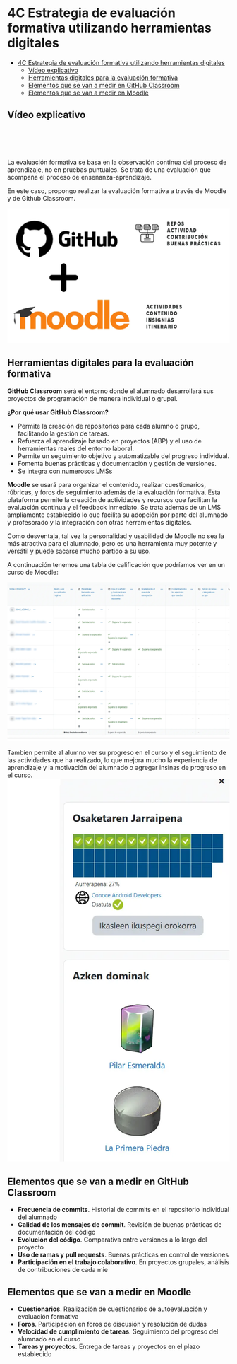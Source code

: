 # 4C Estrategia de evaluación formativa utilizando herramientas digitales

- [4C Estrategia de evaluación formativa utilizando herramientas digitales](#4c-estrategia-de-evaluación-formativa-utilizando-herramientas-digitales)
  - [Vídeo explicativo](#vídeo-explicativo)
  - [Herramientas digitales para la evaluación formativa](#herramientas-digitales-para-la-evaluación-formativa)
  - [Elementos que se van a medir en GitHub Classroom](#elementos-que-se-van-a-medir-en-github-classroom)
  - [Elementos que se van a medir en Moodle](#elementos-que-se-van-a-medir-en-moodle)

## Vídeo explicativo

<br></br>
<br></br>
La evaluación formativa se basa en la observación continua del proceso de aprendizaje, no en pruebas puntuales. Se trata de una evaluación que acompaña el proceso de enseñanza-aprendizaje. 

En este caso, propongo realizar la evaluación formativa a través de Moodle y de Github Classroom.

![Logo de github classroom y moodle](4Bgithub.webp)

## Herramientas digitales para la evaluación formativa

**GitHub Classroom** será el entorno donde el alumnado desarrollará sus proyectos de programación de manera individual o grupal.

**¿Por qué usar GitHub Classroom?**

- Permite la creación de repositorios para cada alumno o grupo, facilitando la gestión de tareas.
- Refuerza el aprendizaje basado en proyectos (ABP) y el uso de herramientas reales del entorno laboral.
- Permite un seguimiento objetivo y automatizable del progreso individual.
- Fomenta buenas prácticas y documentación y gestión de versiones.
- Se [integra con numerosos LMSs](https://docs.github.com/en/education/manage-coursework-with-github-classroom/teach-with-github-classroom/connect-a-learning-management-system-course-to-a-classroom)

**Moodle** se usará para organizar el contenido, realizar cuestionarios, rúbricas, y foros de seguimiento además de la evaluación formativa. Esta plataforma permite la creación de actividades y recursos que facilitan la evaluación continua y el feedback inmediato. Se trata además de un LMS ampliamente establecido lo que facilita su adopción por parte del alumnado y profesorado y la integración con otras herramientas digitales.

Como desventaja, tal vez la personalidad y usabilidad de Moodle no sea la más atractiva para el alumnado, pero es una herramienta muy potente y versátil y puede sacarse mucho partido a su uso.

A continuación tenemos una tabla de calificación que podríamos ver en un curso de Moodle:

![tabla calificaciones de moodle](4Bmoodlekali.webp)

Tambíen permite al alumno ver su progreso en el curso y el seguimiento de las actividades que ha realizado, lo que mejora mucho la experiencia de aprendizaje y la motivación del alumnado o agregar insinas de progreso en el curso.
![Seguimiento del alumnaod](4Bjarraipena.webp)

## Elementos que se van a medir en GitHub Classroom 

- **Frecuencia de commits**. Historial de commits en el repositorio individual del alumnado
- **Calidad de los mensajes de commit**.	Revisión de buenas prácticas de documentación del código
- **Evolución del código**.	Comparativa entre versiones a lo largo del proyecto
- **Uso de ramas y pull requests**.	Buenas prácticas en control de versiones
- **Participación en el trabajo colaborativo**.	En proyectos grupales, análisis de contribuciones de cada mie

## Elementos que se van a medir en Moodle

- **Cuestionarios**.	Realización de cuestionarios de autoevaluación y evaluación formativa
- **Foros**.	Participación en foros de discusión y resolución de dudas
- **Velocidad de cumplimiento de tareas**.	Seguimiento del progreso del alumnado en el curso
-  **Tareas y proyectos.**	Entrega de tareas y proyectos en el plazo establecido